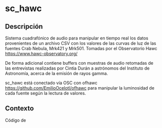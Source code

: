 # sc_hawc

## Descripción 
Sistema cuadrafónico de audio para manipular en tiempo real los datos provenientes de un archivo CSV con los valores de las curvas de luz de las fuentes Crab Nebula, Mrk421 y Mrk501. Tomadas por el Observatorio Hawc https://www.hawc-observatory.org/

De forma adicional contiene buffers con muestras de audio retomadas de las entrevistas realizadas por Cintia Durán a astrónomos del Instituto de Astronomía, acerca de la emisión de rayos gamma.  

sc_hawc está conectado vía OSC con ofhawc https://github.com/EmilioOcelotl/ofhawc para manipular la luminosidad de cada fuente según la lectura de valores. 

## Contexto
Código de
